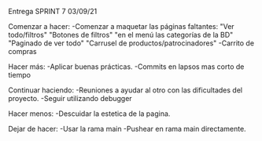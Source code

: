 Entrega SPRINT 7 03/09/21


Comenzar a hacer: 
-Comenzar a maquetar las páginas faltantes: 
  "Ver todo/filtros"
  "Botones de filtros"
  "en el menú las categorías de la BD"
  "Paginado de ver todo"
  "Carrusel de productos/patrocinadores"
-Carrito de compras


Hacer más:
-Aplicar buenas prácticas.
-Commits en lapsos mas corto de tiempo


Continuar haciendo: 
-Reuniones a ayudar al otro con las dificultades del proyecto.
-Seguir utilizando debugger

Hacer menos:
-Descuidar la estetica de la pagina.

Dejar de hacer:
-Usar la rama main
-Pushear en rama main directamente.

